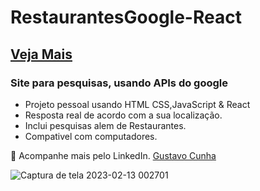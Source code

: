 # RestaurantesGoogle-React

## [Veja Mais](https://bucolic-dasik-230b30.netlify.app/)
### Site para pesquisas, usando APIs do google 

- Projeto pessoal usando HTML CSS,JavaScript & React
- Resposta real de acordo com a sua localização.
- Inclui pesquisas alem de Restaurantes.
- Compativel com computadores.

💙 Acompanhe mais pelo LinkedIn. [Gustavo Cunha](https://www.linkedin.com/in/gustavo-cunha-s/)

![Captura de tela 2023-02-13 002701](https://user-images.githubusercontent.com/105940671/218539034-7ef5b499-c187-496e-899b-4ed3f88f5feb.png)

